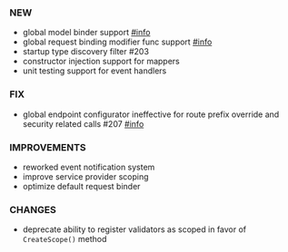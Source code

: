 ### NEW
- global model binder support [#info](https://fast-endpoints.com/docs/model-binding#global-request-binder)
- global request binding modifier func support [#info](https://fast-endpoints.com/docs/model-binding#binding-modifier-function)
- startup type discovery filter #203
- constructor injection support for mappers
- unit testing support for event handlers

### FIX
- global endpoint configurator ineffective for route prefix override and security related calls #207 [#info](https://discord.com/channels/933662816458645504/1012563507339857930)

### IMPROVEMENTS
- reworked event notification system
- improve service provider scoping
- optimize default request binder

### CHANGES
- deprecate ability to register validators as scoped in favor of `CreateScope()` method